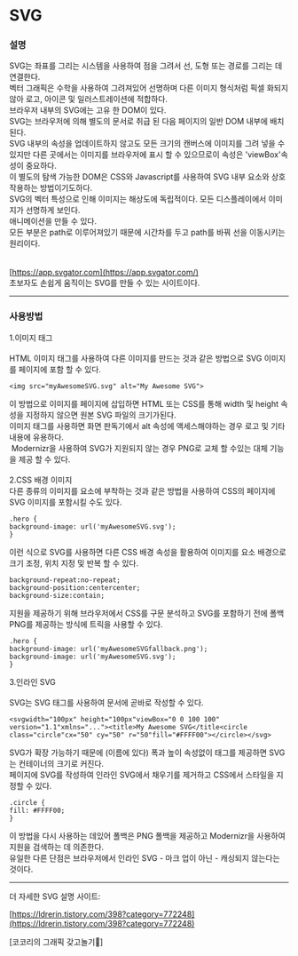 # SVG

### 설명
SVG는 좌표를 그리는 시스템을 사용하여 점을 그려서 선, 도형 또는 경로를 그리는 데 연결한다.<br>
벡터 그래픽은 수학을 사용하여 그려져있어 선명하며 다른 이미지 형식처럼 픽셀 화되지 않아 로고, 아이콘 및 일러스트레이션에 적합하다. 
<br>브라우저 내부의 SVG에는 고유 한 DOM이 있다. <br> 
SVG는 브라우저에 의해 별도의 문서로 취급 된 다음 페이지의 일반 DOM 내부에 배치된다.<br>
SVG 내부의 속성을 업데이트하지 않고도 모든 크기의 캔버스에 이미지를 그려 넣을 수 있지만 다른 곳에서는 이미지를 브라우저에 표시 할 수 있으므로이 속성은 'viewBox'속성이 중요하다.<br>
이 별도의 탐색 가능한 DOM은 CSS와 Javascript를 사용하여 SVG 내부 요소와 상호 작용하는 방법이기도하다.<br>
SVG의 벡터 특성으로 인해 이미지는 해상도에 독립적이다. 모든 디스플레이에서 이미지가 선명하게 보인다.
<br>
애니메이션을 만들 수 있다.
<br>
모든 부분은 path로 이루어져있기 때문에 시간차를 두고 path를 바꿔 선을 이동시키는 원리이다.  
<br><br>
[https://app.svgator.com](https://app.svgator.com/) 
<br>
초보자도 손쉽게 움직이는 SVG를 만들 수 있는 사이트이다.

-------------------------------------------------------------------
### 사용방법
1.이미지 태그
<br><br>
HTML 이미지 태그를 사용하여 다른 이미지를 만드는 것과 같은 방법으로 SVG 이미지를 페이지에 포함 할 수 있다.

```
<img src="myAwesomeSVG.svg" alt="My Awesome SVG">
```
이 방법으로 이미지를 페이지에 삽입하면 HTML 또는 CSS를 통해 width 및 height 속성을 지정하지 않으면 원본 SVG 파일의 크기가된다. 
<br>
이미지 태그를 사용하면 화면 판독기에서 alt 속성에 액세스해야하는 경우 로고 및 기타 내용에 유용하다.
<br>
 Modernizr을 사용하여 SVG가 지원되지 않는 경우 PNG로 교체 할 수있는 대체 기능을 제공 할 수 있다.
<br><br>
2.CSS 배경 이미지
<br>
다른 종류의 이미지를 요소에 부착하는 것과 같은 방법을 사용하여 CSS의 페이지에 SVG 이미지를 포함시킬 수도 있다.

```
.hero {
background-image: url('myAwesomeSVG.svg');
}
```
이런 식으로 SVG를 사용하면 다른 CSS 배경 속성을 활용하여 이미지를 요소 배경으로 크기 조정, 위치 지정 및 반복 할 수 있다.

```
background-repeat:no-repeat;
background-position:centercenter;
background-size:contain;
```
지원을 제공하기 위해 브라우저에서 CSS를 구문 분석하고 SVG를 포함하기 전에 폴백 PNG를 제공하는 방식에 트릭을 사용할 수 있다.

```
.hero {
background-image: url('myAwesomeSVGfallback.png');
background-image: url('myAwesomeSVG.svg');
}
```

3.인라인 SVG
<br>
<br>
SVG는 SVG 태그를 사용하여 문서에 곧바로 작성할 수 있다.
```
<svgwidth="100px" height="100px"viewBox="0 0 100 100" version="1.1"xmlns="..."><title>My Awesome SVG</title<circle class="circle"cx="50" cy="50" r="50"fill="#FFFF00"></circle></svg>
```
SVG가 확장 가능하기 때문에 (이름에 있다) 폭과 높이 속성없이 태그를 제공하면 SVG는 컨테이너의 크기로 커진다.
<br>
페이지에 SVG를 작성하여 인라인 SVG에서 채우기를 제거하고 CSS에서 스타일을 지정할 수 있다.

```
.circle {
fill: #FFFF00;
}
```
이 방법을 다시 사용하는 데있어 폴백은 PNG 폴백을 제공하고 Modernizr을 사용하여 지원을 검색하는 데 의존한다. 
<br>유일한 다른 단점은 브라우저에서 인라인 SVG - 마크 업이 아닌 - 캐싱되지 않는다는 것이다.

--------------------------------------------------------------------------------------------------
더 자세한 SVG 설명 사이트:

[https://ldrerin.tistory.com/398?category=772248](https://ldrerin.tistory.com/398?category=772248)

[코코리의 그래픽 갖고놀기🎨]
